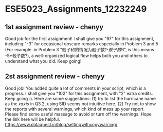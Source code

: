 # ESE5023_Assignments_12232249
## 1st assignment review - chenyy
Good job for the first assignment! I shall give you "97" for this assignment, including "-3" for occasional obscure remarks especially in Problem 3 and 5 (For example: in Problem 3 "骰子和的情况为骰子数*1-骰子数*6", is this means -5*骰子数?), a well-organized logical flow helps both you and others to understand what you did. Keep going!

## 2st assignment review - chenyy
Good job! You added quite a lot of comments in your script, which is a progress. I shall give you "102" for this assignment, with "2" extra credits. Keep going :).
Here are some suggestions: (1) try to list the hurricane name as the _xaxis_ in Q3.2, using SID seems not intuitive here. 
(2) Try not to show the reports with several warnings, which kind of mess up your report. Please find some useful massage to avoid or turn off the warnings. Hope the link here will be helpful. https://www.dataquest.io/blog/settingwithcopywarning/
